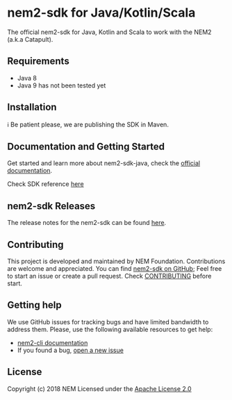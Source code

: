 # nem2-sdk for Java/Kotlin/Scala

The official nem2-sdk for Java, Kotlin and Scala to work with the NEM2 (a.k.a Catapult).

## Requirements

- Java 8
- Java 9 has not been tested yet

## Installation

:information_source: Be patient please, we are publishing the SDK in Maven.

## Documentation and Getting Started

Get started and learn more about nem2-sdk-java, check the [official documentation][docs].

Check SDK reference [here][sdk-ref]

## nem2-sdk Releases

The release notes for the nem2-sdk can be found [here](CHANGELOG.md).

## Contributing

This project is developed and maintained by NEM Foundation. Contributions are welcome and appreciated. You can find [nem2-sdk on GitHub][self];
Feel free to start an issue or create a pull request. Check [CONTRIBUTING](CONTRIBUTING.md) before start.

## Getting help

We use GitHub issues for tracking bugs and have limited bandwidth to address them.
Please, use the following available resources to get help:

- [nem2-cli documentation][docs]
- If you found a bug, [open a new issue][issues]

## License

Copyright (c) 2018 NEM
Licensed under the [Apache License 2.0](LICENSE)

[self]: https://github.com/nemtech/nem2-sdk-java
[docs]: http://nemtech.github.io/getting-started/setup-workstation.html
[issues]: https://github.com/nemtech/nem2-sdk-java/issues
[sdk-ref]: http://nemtech.github.io/nem2-sdk-java